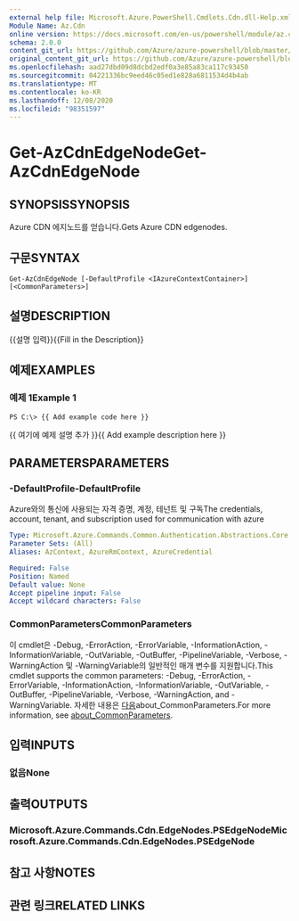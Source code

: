 ```yaml
---
external help file: Microsoft.Azure.PowerShell.Cmdlets.Cdn.dll-Help.xml
Module Name: Az.Cdn
online version: https://docs.microsoft.com/en-us/powershell/module/az.cdn/get-azcdnedgenode
schema: 2.0.0
content_git_url: https://github.com/Azure/azure-powershell/blob/master/src/Cdn/Cdn/help/Get-AzCdnEdgeNode.md
original_content_git_url: https://github.com/Azure/azure-powershell/blob/master/src/Cdn/Cdn/help/Get-AzCdnEdgeNode.md
ms.openlocfilehash: aad27dbd09d8dcbd2edf0a3e85a83ca117c93450
ms.sourcegitcommit: 04221336bc9eed46c05ed1e828a6811534d4b4ab
ms.translationtype: MT
ms.contentlocale: ko-KR
ms.lasthandoff: 12/08/2020
ms.locfileid: "98351597"
---
```

# <span data-ttu-id="52a64-101">Get-AzCdnEdgeNode</span><span class="sxs-lookup"><span data-stu-id="52a64-101">Get-AzCdnEdgeNode</span></span>

## <span data-ttu-id="52a64-102">SYNOPSIS</span><span class="sxs-lookup"><span data-stu-id="52a64-102">SYNOPSIS</span></span>
<span data-ttu-id="52a64-103">Azure CDN 에지노드를 얻습니다.</span><span class="sxs-lookup"><span data-stu-id="52a64-103">Gets Azure CDN edgenodes.</span></span>

## <span data-ttu-id="52a64-104">구문</span><span class="sxs-lookup"><span data-stu-id="52a64-104">SYNTAX</span></span>

```
Get-AzCdnEdgeNode [-DefaultProfile <IAzureContextContainer>] [<CommonParameters>]
```

## <span data-ttu-id="52a64-105">설명</span><span class="sxs-lookup"><span data-stu-id="52a64-105">DESCRIPTION</span></span>
<span data-ttu-id="52a64-106">{{설명 입력}}</span><span class="sxs-lookup"><span data-stu-id="52a64-106">{{Fill in the Description}}</span></span>

## <span data-ttu-id="52a64-107">예제</span><span class="sxs-lookup"><span data-stu-id="52a64-107">EXAMPLES</span></span>

### <span data-ttu-id="52a64-108">예제 1</span><span class="sxs-lookup"><span data-stu-id="52a64-108">Example 1</span></span>
```
PS C:\> {{ Add example code here }}
```

<span data-ttu-id="52a64-109">{{ 여기에 예제 설명 추가 }}</span><span class="sxs-lookup"><span data-stu-id="52a64-109">{{ Add example description here }}</span></span>

## <span data-ttu-id="52a64-110">PARAMETERS</span><span class="sxs-lookup"><span data-stu-id="52a64-110">PARAMETERS</span></span>

### <span data-ttu-id="52a64-111">-DefaultProfile</span><span class="sxs-lookup"><span data-stu-id="52a64-111">-DefaultProfile</span></span>
<span data-ttu-id="52a64-112">Azure와의 통신에 사용되는 자격 증명, 계정, 테넌트 및 구독</span><span class="sxs-lookup"><span data-stu-id="52a64-112">The credentials, account, tenant, and subscription used for communication with azure</span></span>

```yaml
Type: Microsoft.Azure.Commands.Common.Authentication.Abstractions.Core.IAzureContextContainer
Parameter Sets: (All)
Aliases: AzContext, AzureRmContext, AzureCredential

Required: False
Position: Named
Default value: None
Accept pipeline input: False
Accept wildcard characters: False
```

### <span data-ttu-id="52a64-113">CommonParameters</span><span class="sxs-lookup"><span data-stu-id="52a64-113">CommonParameters</span></span>
<span data-ttu-id="52a64-114">이 cmdlet은 -Debug, -ErrorAction, -ErrorVariable, -InformationAction, -InformationVariable, -OutVariable, -OutBuffer, -PipelineVariable, -Verbose, -WarningAction 및 -WarningVariable의 일반적인 매개 변수를 지원합니다.</span><span class="sxs-lookup"><span data-stu-id="52a64-114">This cmdlet supports the common parameters: -Debug, -ErrorAction, -ErrorVariable, -InformationAction, -InformationVariable, -OutVariable, -OutBuffer, -PipelineVariable, -Verbose, -WarningAction, and -WarningVariable.</span></span> <span data-ttu-id="52a64-115">자세한 내용은 [다음](http://go.microsoft.com/fwlink/?LinkID=113216)about_CommonParameters.</span><span class="sxs-lookup"><span data-stu-id="52a64-115">For more information, see [about_CommonParameters](http://go.microsoft.com/fwlink/?LinkID=113216).</span></span>

## <span data-ttu-id="52a64-116">입력</span><span class="sxs-lookup"><span data-stu-id="52a64-116">INPUTS</span></span>

### <span data-ttu-id="52a64-117">없음</span><span class="sxs-lookup"><span data-stu-id="52a64-117">None</span></span>

## <span data-ttu-id="52a64-118">출력</span><span class="sxs-lookup"><span data-stu-id="52a64-118">OUTPUTS</span></span>

### <span data-ttu-id="52a64-119">Microsoft.Azure.Commands.Cdn.EdgeNodes.PSEdgeNode</span><span class="sxs-lookup"><span data-stu-id="52a64-119">Microsoft.Azure.Commands.Cdn.EdgeNodes.PSEdgeNode</span></span>

## <span data-ttu-id="52a64-120">참고 사항</span><span class="sxs-lookup"><span data-stu-id="52a64-120">NOTES</span></span>

## <span data-ttu-id="52a64-121">관련 링크</span><span class="sxs-lookup"><span data-stu-id="52a64-121">RELATED LINKS</span></span>
